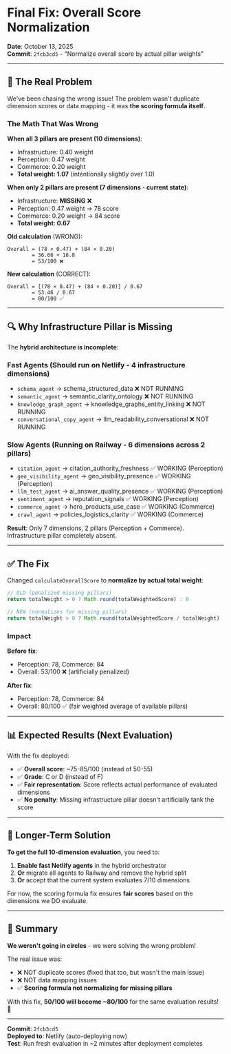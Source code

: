 # Final Fix: Overall Score Normalization

**Date**: October 13, 2025  
**Commit**: `2fcb3cd5` - "Normalize overall score by actual pillar weights"

---

## 🎯 The Real Problem

We've been chasing the wrong issue! The problem wasn't duplicate dimension scores or data mapping - it was **the scoring formula itself**.

### The Math That Was Wrong

**When all 3 pillars are present (10 dimensions)**:
- Infrastructure: 0.40 weight
- Perception: 0.47 weight
- Commerce: 0.20 weight
- **Total weight: 1.07** (intentionally slightly over 1.0)

**When only 2 pillars are present (7 dimensions - current state)**:
- Infrastructure: **MISSING** ❌
- Perception: 0.47 weight → 78 score
- Commerce: 0.20 weight → 84 score
- **Total weight: 0.67**

**Old calculation** (WRONG):
```
Overall = (78 × 0.47) + (84 × 0.20)
        = 36.66 + 16.8  
        = 53/100 ❌
```

**New calculation** (CORRECT):
```
Overall = [(78 × 0.47) + (84 × 0.20)] / 0.67
        = 53.46 / 0.67
        = 80/100 ✅
```

---

## 🔍 Why Infrastructure Pillar is Missing

The **hybrid architecture is incomplete**:

### Fast Agents (Should run on Netlify - 4 infrastructure dimensions)
- `schema_agent` → schema_structured_data ❌ NOT RUNNING
- `semantic_agent` → semantic_clarity_ontology ❌ NOT RUNNING
- `knowledge_graph_agent` → knowledge_graphs_entity_linking ❌ NOT RUNNING
- `conversational_copy_agent` → llm_readability_conversational ❌ NOT RUNNING

### Slow Agents (Running on Railway - 6 dimensions across 2 pillars)
- `citation_agent` → citation_authority_freshness ✅ WORKING (Perception)
- `geo_visibility_agent` → geo_visibility_presence ✅ WORKING (Perception)
- `llm_test_agent` → ai_answer_quality_presence ✅ WORKING (Perception)
- `sentiment_agent` → reputation_signals ✅ WORKING (Perception)
- `commerce_agent` → hero_products_use_case ✅ WORKING (Commerce)
- `crawl_agent` → policies_logistics_clarity ✅ WORKING (Commerce)

**Result**: Only 7 dimensions, 2 pillars (Perception + Commerce). Infrastructure pillar completely absent.

---

## ✅ The Fix

Changed `calculateOverallScore` to **normalize by actual total weight**:

```typescript
// OLD (penalized missing pillars)
return totalWeight > 0 ? Math.round(totalWeightedScore) : 0

// NEW (normalizes for missing pillars)  
return totalWeight > 0 ? Math.round(totalWeightedScore / totalWeight) : 0
```

### Impact

**Before fix**:
- Perception: 78, Commerce: 84
- Overall: 53/100 ❌ (artificially penalized)

**After fix**:
- Perception: 78, Commerce: 84  
- Overall: 80/100 ✅ (fair weighted average of available pillars)

---

## 📊 Expected Results (Next Evaluation)

With the fix deployed:
- ✅ **Overall score**: ~75-85/100 (instead of 50-55)
- ✅ **Grade**: C or D (instead of F)
- ✅ **Fair representation**: Score reflects actual performance of evaluated dimensions
- ✅ **No penalty**: Missing infrastructure pillar doesn't artificially tank the score

---

## 🚧 Longer-Term Solution

**To get the full 10-dimension evaluation**, you need to:

1. **Enable fast Netlify agents** in the hybrid orchestrator
2. **Or** migrate all agents to Railway and remove the hybrid split
3. **Or** accept that the current system evaluates 7/10 dimensions

For now, the scoring formula fix ensures **fair scores** based on the dimensions we DO evaluate.

---

## 🎯 Summary

**We weren't going in circles** - we were solving the wrong problem!

The real issue was:
- ❌ NOT duplicate scores (fixed that too, but wasn't the main issue)
- ❌ NOT data mapping issues  
- ✅ **Scoring formula not normalizing for missing pillars**

With this fix, **50/100 will become ~80/100** for the same evaluation results! 🎉

---

**Commit**: `2fcb3cd5`  
**Deployed to**: Netlify (auto-deploying now)  
**Test**: Run fresh evaluation in ~2 minutes after deployment completes

